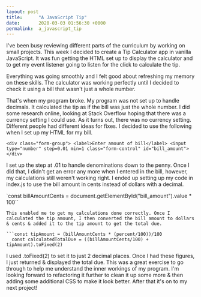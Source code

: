 ```yaml
---
layout: post
title:      "A JavaScript Tip"
date:       2020-03-03 01:56:30 +0000
permalink:  a_javascript_tip
---
```



I've been busy reviewing different parts of the curriculum by working on small projects. This week I decided to create a Tip Calculator app in vanilla JavaScript. It was fun getting the HTML set up to display the calculator and to get my event listener going to listen for the click to calculate the tip. 

Everything was going smoothly and I felt good about refreshing my memory on these skills. The calculator was working perfectly until I decided to check it using a bill that wasn't just a whole  number.

That's when my program broke. My program was not set up to handle decimals. It calculated the tip as if the bill was just the whole number. I did some research online, looking at Stack Overflow hoping that there was a currency setting I could use. As it turns out, there was no currency setting. Different people had different ideas for fixes. I decided to use the following when I set up my HTML for my bill.

 `<div class="form-group">
                <label>Enter amount of bill</label>
                <input type="number" step=0.01 min=1 class="form-control" id="bill_amount">
            </div>`
						
I set up the step at .01 to handle denominations down to the penny.  Once I did that, I didn't get an error any more when I entered in the bill, however, my calculations still weren't working right.  I ended up setting up my code in index.js to use the bill amount in cents instead of dollars with a decimal.

`const billAmountCents = document.getElementById("bill_amount").value * 100``

```
This enabled me to get my calculations done correctly. Once I calculated the tip amount, I then converted the bill amount to dollars & cents & added it to the tip amount to get the total due.

```const tipAmount = (billAmountCents * (percent/100))/100  
  const calculatedTotalDue = ((billAmountCents/100) + tipAmount).toFixed(2)

```
I used .toFixed(2) to set it to just 2 decimal places. Once I had these figures, I just returned & displayed the total due. This was a great exercise to go through to help me understand the inner workings of my program.  I'm looking forward  to refactoring it further to clean it up some more & then adding some additional CSS to make it look better. After that it's on to my next project!


